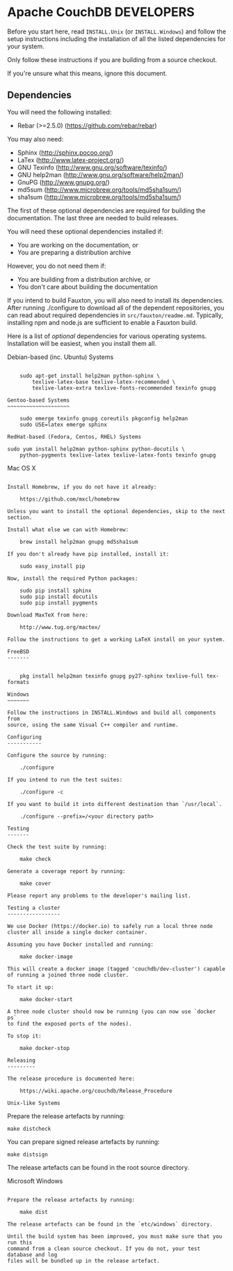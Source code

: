 Apache CouchDB DEVELOPERS
=========================

Before you start here, read `INSTALL.Unix` (or `INSTALL.Windows`) and
follow the setup instructions including the installation of all the
listed dependencies for your system.

Only follow these instructions if you are building from a source checkout.

If you're unsure what this means, ignore this document.

Dependencies
------------

You will need the following installed:

 * Rebar (>=2.5.0)        (https://github.com/rebar/rebar)

You may also need:

 * Sphinx                 (http://sphinx.pocoo.org/)
 * LaTex                  (http://www.latex-project.org/)
 * GNU Texinfo            (http://www.gnu.org/software/texinfo/)
 * GNU help2man           (http://www.gnu.org/software/help2man/)
 * GnuPG                  (http://www.gnupg.org/)
 * md5sum                 (http://www.microbrew.org/tools/md5sha1sum/)
 * sha1sum                (http://www.microbrew.org/tools/md5sha1sum/)

The first of these optional dependencies are required for building the
documentation. The last three are needed to build releases.

You will need these optional dependencies installed if:

 * You are working on the documentation, or
 * You are preparing a distribution archive

However, you do not need them if:

 * You are building from a distribution archive, or
 * You don't care about building the documentation

If you intend to build Fauxton, you will also need to install its
dependencies. After running ./configure to download all of the
dependent repositories, you can read about required dependencies in
`src/fauxton/readme.md`. Typically, installing npm and node.js are
sufficient to enable a Fauxton build.

Here is a list of *optional* dependencies for various operating systems.
Installation will be easiest, when you install them all.

Debian-based (inc. Ubuntu) Systems
~~~~~~~~~~~~~~~~~~~~~~~~~~~~~~~~~~

    sudo apt-get install help2man python-sphinx \
        texlive-latex-base texlive-latex-recommended \
        texlive-latex-extra texlive-fonts-recommended texinfo gnupg

Gentoo-based Systems
~~~~~~~~~~~~~~~~~~~~

    sudo emerge texinfo gnupg coreutils pkgconfig help2man
    sudo USE=latex emerge sphinx

RedHat-based (Fedora, Centos, RHEL) Systems
~~~~~~~~~~~~~~~~~~~~~~~~~~~~~~~~~~~~~~~~~~~

    sudo yum install help2man python-sphinx python-docutils \
        python-pygments texlive-latex texlive-latex-fonts texinfo gnupg

Mac OS X
~~~~~~~~

Install Homebrew, if you do not have it already:

    https://github.com/mxcl/homebrew

Unless you want to install the optional dependencies, skip to the next section.

Install what else we can with Homebrew:

    brew install help2man gnupg md5sha1sum

If you don't already have pip installed, install it:

    sudo easy_install pip

Now, install the required Python packages:

    sudo pip install sphinx
    sudo pip install docutils
    sudo pip install pygments

Download MaxTeX from here:

    http://www.tug.org/mactex/

Follow the instructions to get a working LaTeX install on your system.

FreeBSD
-------


    pkg install help2man texinfo gnupg py27-sphinx texlive-full tex-formats

Windows
~~~~~~~

Follow the instructions in INSTALL.Windows and build all components from
source, using the same Visual C++ compiler and runtime.

Configuring
-----------

Configure the source by running:

    ./configure

If you intend to run the test suites:

    ./configure -c

If you want to build it into different destination than `/usr/local`.

    ./configure --prefix=/<your directory path>

Testing
-------

Check the test suite by running:

    make check

Generate a coverage report by running:

    make cover

Please report any problems to the developer's mailing list.

Testing a cluster
-----------------

We use Docker (https://docker.io) to safely run a local three node
cluster all inside a single docker container.

Assuming you have Docker installed and running:

    make docker-image

This will create a docker image (tagged 'couchdb/dev-cluster') capable
of running a joined three node cluster.

To start it up:

    make docker-start

A three node cluster should now be running (you can now use `docker ps`
to find the exposed ports of the nodes).

To stop it:

    make docker-stop

Releasing
---------

The release procedure is documented here:

    https://wiki.apache.org/couchdb/Release_Procedure

Unix-like Systems
~~~~~~~~~~~~~~~~~

Prepare the release artefacts by running:

    make distcheck

You can prepare signed release artefacts by running:

    make distsign

The release artefacts can be found in the root source directory.

Microsoft Windows
~~~~~~~~~~~~~~~~~

Prepare the release artefacts by running:

    make dist

The release artefacts can be found in the `etc/windows` directory.

Until the build system has been improved, you must make sure that you run this
command from a clean source checkout. If you do not, your test database and log
files will be bundled up in the release artefact.
